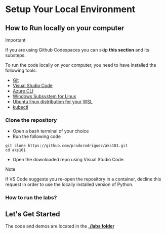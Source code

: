 # Setup Your Local Environment

## How to Run locally on your computer

> [!IMPORTANT]
> If you are using Github Codespaces you can skip **this section** and its substeps.

To run the code locally on your computer, you need to have installed the following tools:

* [Git](https://git-scm.com/downloads)
* [Visual Studio Code](https://code.visualstudio.com/)
* [Azure CLI](https://learn.microsoft.com/en-us/cli/azure/install-azure-cli)
* [Windows Subsystem for Linux](https://learn.microsoft.com/en-us/windows/wsl/install)
* [Ubuntu linux distribution for your WSL](https://ubuntu.com/wsl)
* [kubectl](https://kubernetes.io/docs/tasks/tools/install-kubectl-linux/)

### Clone the repository

* Open a bash terminal of your choice
* Run the following code

```shell
git clone https://github.com/pradorodriguez/aks101.git
cd aks101
```

* Open the downloaded repo using Visual Studio Code.

> [!NOTE]  
> If VS Code suggests you re-open the repository in a container, decline this request in order to use the locally installed version of Python.

### How to run the labs?

## Let's Get Started

The code and demos are located in the **[./labs folder](../labs/)**
